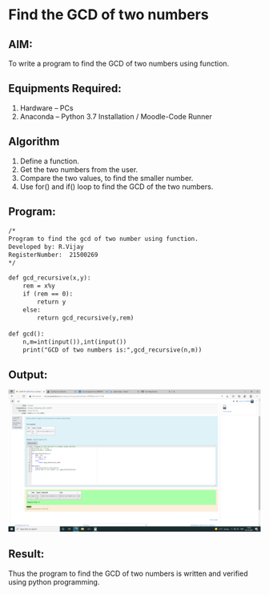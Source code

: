 # Find the GCD of two numbers

## AIM:
To write a program to find the GCD of two numbers using function.

## Equipments Required:
1. Hardware – PCs
2. Anaconda – Python 3.7 Installation / Moodle-Code Runner

## Algorithm
1. Define a function.
2. Get the two numbers from the user.
3. Compare the two values, to find the smaller number.
4. Use for() and if() loop to find the GCD of the two numbers.

## Program:
```
/*
Program to find the gcd of two number using function.
Developed by: R.Vijay
RegisterNumber:  21500269
*/
```
~~~
def gcd_recursive(x,y):
    rem = x%y
    if (rem == 0):
        return y
    else:
        return gcd_recursive(y,rem)
    
def gcd():
    n,m=int(input()),int(input())
    print("GCD of two numbers is:",gcd_recursive(n,m))
~~~
## Output:
![gcd of two number](https://github.com/vijay21500269/GCD-of-two-numbers/blob/main/Screenshot%20(2).png?raw=true)


## Result:
Thus the program to find the GCD of two numbers is written and verified using python programming.
